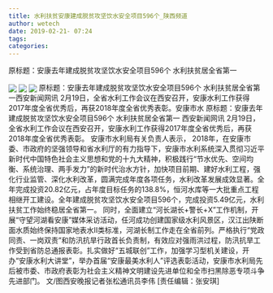 ```yaml
---
title: 水利扶贫安康建成脱贫攻坚饮水安全项目596个_陕西频道
author: wetech
date: 2019-02-21- 07:24
tags: 
categories: 
---
```

原标题：安康去年建成脱贫攻坚饮水安全项目596个 水利扶贫居全省第一
<!-- more -->
                
<img align="center" border="0" src="http://p2.ifengimg.com/a/2019_08/c80a99f5a096994_size380_w700_h388.png" />
                
<img align="center" border="0" src="http://p1.ifengimg.com/a/2019_08/3d96f00bbe8819a_size364_w700_h525.png" />
            
<img align="center" border="0" src="http://p2.ifengimg.com/a/2016/0810/204c433878d5cf9size1_w16_h16.png" />
原标题：安康去年建成脱贫攻坚饮水安全项目596个 水利扶贫居全省第一西安新闻网讯 2月19日，全省水利工作会议在西安召开，安康水利工作获得2017年度全省优秀后，再获2018年度全省优秀表彰。安康市水
原标题：安康去年建成脱贫攻坚饮水安全项目596个 水利扶贫居全省第一
西安新闻网讯 2月19日，全省水利工作会议在西安召开，安康水利工作获得2017年度全省优秀后，再获2018年度全省优秀表彰。
安康市水利局有关负责人表示， 2018年，在安康市委、市政府的坚强领导和省水利厅的有力指导下，安康市水利系统深入贯彻习近平新时代中国特色社会主义思想和党的十九大精神，积极践行“节水优先、空间均衡、系统治理、两手发力”的新时代治水方针，加快项目前期、建好水利工程，强化行业监管、深化水利改革，圆满完成年度各项任务，水利改革发展成效显著。全年完成投资20.82亿元，占年度目标任务的138.8%，恒河水库等一大批重点工程相继开工建设。全年建成脱贫攻坚饮水安全项目596个，完成投资5.49亿元，水利扶贫工作始终稳居全省第一。
同时，全面建立“河长湖长+警长+X”工作机制，开展“守望河湖看安康”媒体采访活动，任河成功创建国家级水利风景区，汉江出陕断面水质始终保持国家地表水Ⅱ类标准，河湖长制工作走在全省前列。严格执行“党政同责、一岗双责”和防汛抗旱行政首长负责制，有效应对强雨洪过程，防汛抗旱工作受到省防总通报表彰。扎实做好“五城联创”工作，加强学习型机关建设，开办“安康水利大讲堂”，举办首届“安康最美水利人”评选表彰活动，安康市水利局先后被市委、市政府表彰为社会主义精神文明建设先进单位和全市扫黑除恶专项斗争先进部门。
文/图西安晚报记者张松通讯员李伟
[责任编辑：张安琪]
            
